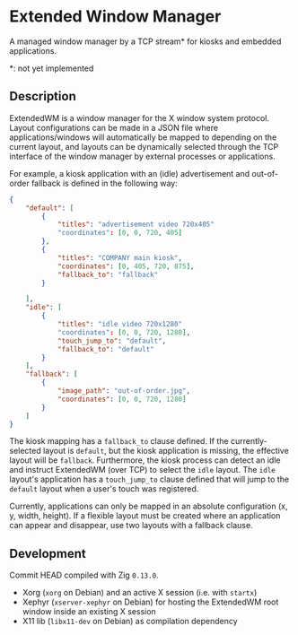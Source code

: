
# Extended Window Manager

A managed window manager by a TCP stream\* for kiosks and embedded applications.

\*: not yet implemented

## Description

ExtendedWM is a window manager for the X window system protocol. Layout configurations can be made
in a JSON file where applications/windows will automatically be mapped to depending on the current
layout, and layouts can be dynamically selected through the TCP interface of the window manager by
external processes or applications.

For example, a kiosk application with an (idle) advertisement and out-of-order fallback is defined
in the following way:

```json
{
    "default": [
        {
            "titles": "advertisement video 720x405"
            "coordinates": [0, 0, 720, 405]
        },
        {
            "titles": "COMPANY main kiosk",
            "coordinates": [0, 405, 720, 875],
            "fallback_to": "fallback"
        }

    ],
    "idle": [
        {
            "titles": "idle video 720x1280"
            "coordinates": [0, 0, 720, 1280],
            "touch_jump_to": "default",
            "fallback_to": "default"
        }
    ],
    "fallback": [
        {
            "image_path": "out-of-order.jpg",
            "coordinates": [0, 0, 720, 1280]
        }
    ]
}
```

The kiosk mapping has a `fallback_to` clause defined. If the currently-selected layout is `default`,
but the kiosk application is missing, the effective layout will be `fallback`. Furthermore, the
kiosk process can detect an idle and instruct ExtendedWM (over TCP) to select the `idle` layout. The
`idle` layout's application has a `touch_jump_to` clause defined that will jump to the `default`
layout when a user's touch was registered.

Currently, applications can only be mapped in an absolute configuration (x, y, width, height). If a
flexible layout must be created where an application can appear and disappear, use two layouts with
a fallback clause.

<!-- recursive fallback must be implemented ! e.g. idle -> default -> fallback -->

## Development

Commit HEAD compiled with Zig `0.13.0`.

* Xorg (`xorg` on Debian) and an active X session (i.e. with `startx`)
* Xephyr (`xserver-xephyr` on Debian) for hosting the ExtendedWM root window inside an existing X session
* X11 lib (`libx11-dev` on Debian) as compilation dependency

